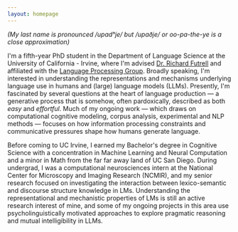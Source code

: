 ```yaml
---
layout: homepage
---
```


*(My last name is pronounced /upadʰje/ but /upaðje/ or oo-pa-the-ye is a close approximation)*

I'm a fifth-year PhD student in the Department of Language Science at the University of California - Irvine, where I'm advised [Dr. Richard Futrell](https://www.socsci.uci.edu/~rfutrell/) and affiliated with the [Language Processing Group](https://langprocgroup.github.io/). Broadly speaking, I'm interested in understanding the representations and mechanisms underlying language use in humans and (large) language models (LLMs). Presently, I'm fascinated by several questions at the heart of language production — a generative process that is somehow, often pardoxically, described as both *easy* and *effortful*. Much of my ongoing work — which draws on computational cognitive modeling, corpus analysis, experimental and NLP methods — focuses on how information processing constraints and communicative pressures shape how humans generate language.

Before coming to UC Irvine, I earned my Bachelor's degree in Cognitive Science with a concentration in Machine Learning and Neural Computation and a minor in Math from the far far away land of UC San Diego. During undergrad, I was a computational neurosciences intern at the National Center for Microscopy and Imaging Research (NCMIR), and my senior research focused on investigating the interaction between lexico-semantic and discourse structure knowledge in LMs. Understanding the representational and mechanistic properties of LMs is still an active research interest of mine, and some of my ongoing projects in this area use psycholinguistically motivated approaches to explore pragmatic reasoning and mutual intelligibility in LLMs.

